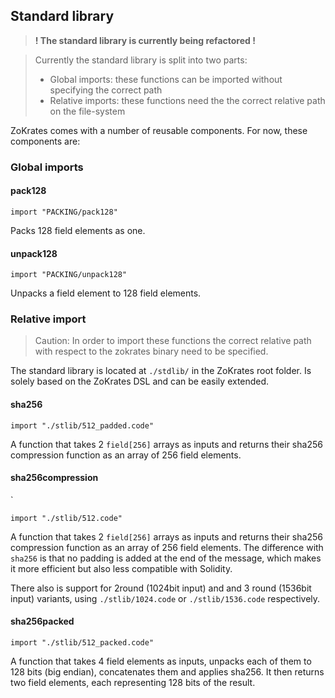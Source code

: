 ## Standard library

>**! The standard library is currently being refactored !**  

> Currently the standard library is split into two parts:
> * Global imports: these functions can be imported without specifying the correct path
> * Relative imports: these functions need the the correct relative path on the file-system

ZoKrates comes with a number of reusable components. For now, these components are:

### Global imports

#### pack128

```zokrates
import "PACKING/pack128"
```

Packs 128 field elements as one.

#### unpack128

```zokrates
import "PACKING/unpack128"
```
Unpacks a field element to 128 field elements.

### Relative import
>Caution: In order to import these functions the correct relative path with respect to the zokrates binary need to be specified.

The standard library is located at `./stdlib/` in the ZoKrates root folder. Is solely based on the ZoKrates DSL and can be easily extended.

#### sha256

```zokrates
import "./stlib/512_padded.code"
```

A function that takes 2 `field[256]` arrays as inputs and returns their sha256 compression function as an array of 256 field elements.

#### sha256compression
`
```zokrates
import "./stlib/512.code"
```

A function that takes 2 `field[256]` arrays as inputs and returns their sha256 compression function as an array of 256 field elements.
The difference with `sha256` is that no padding is added at the end of the message, which makes it more efficient but also less compatible with Solidity.

There also is support for 2round (1024bit input) and and 3 round (1536bit input) variants, using  `./stlib/1024.code` or `./stlib/1536.code` respectively.

#### sha256packed

```zokrates
import "./stlib/512_packed.code"
```

A function that takes 4 field elements as inputs, unpacks each of them to 128 bits (big endian), concatenates them and applies sha256. It then returns two field elements, each representing 128 bits of the result.


